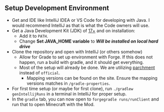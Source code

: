 ## Setup Development Environment
* Get and IDE like IntelliJ IDEA or VS Code for developing with Java. I would recommend IntelliJ as that is what the Code owners will use.
* Get a Java Development Kit (JDK) of [17+](https://adoptium.net/temurin/releases/?version=17) and on installation:
  * Add it to `PATH`.
  * Change **Set JAVA_HOME variable** to ***Will be installed on local hard drive***
* Clone the repository and open with IntelliJ (or others somehow)
  * Allow for Grade to set up environment with Forge. If this does not happen, run a build with gradle, and it should get everything.
  * Most of the setup will already be done. We are utilizing [parchment](https://parchmentmc.org/docs/getting-started) instead of `official`.
    * Mapping versions can be found on the site. Ensure the mapping versions matches in `/gradle-properties`.
* For first time setup (or maybe for first clone), run `./gradlew genIntellijRuns` in a terminal in IntelliJ for proper setup.
* In the `gradle` tab, you can now open to `forgegradle runs/runClient` and run that to open Minecraft with the Mod.